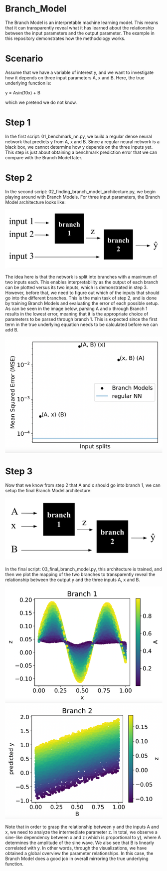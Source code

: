 # Branch_Model
The Branch Model is an interpretable machine learning model. This means that it can transparently reveal what it has learned about the relationship between the input parameters and the output parameter. The example in this repository demonstrates how the methodology works.

# Scenario
Assume that we have a variable of interest y, and we want to investigate how it depends on three input parameters A, x and B. Here, the true underlying function is:

y = Asin(10x) + B

which we pretend we do not know.

# Step 1 

In the first script: 01_benchmark_nn.py, we build a regular dense neural network that predicts y from A, x and B. Since a regular neural network is a black box, we cannot determine how y depends on the three inputs yet. This step is just about obtaining a benchmark prediction error that we can compare with the Branch Model later.

# Step 2 

In the second script: 02_finding_branch_model_architecture.py, we begin playing around with Branch Models. For three input parameters, the Branch Model architecture looks like:

![input split test](images/branch_model.png)

The idea here is that the network is split into branches with a maximum of two inputs each. This enables interpretability as the output of each branch can be plotted versus its two inputs, which is demonstrated in step 3. However, before that, we need to figure out which of the inputs that should go into the different branches. This is the main task of step 2, and is done by training Branch Models and evaluating the error of each possible setup. As can be seen in the image below, parsing A and x through Branch 1 results in the lowest error, meaning that it is the appropriate choice of parameters to be parsed through branch 1. This is expected since the first term in the true underlying equation needs to be calculated before we can add B.

![input split test](images/input_split_test.png)

# Step 3

Now that we know from step 2 that A and x should go into branch 1, we can setup the final Branch Model architecture:

![input split test](images/final_architecture.png)

In the final script: 03_final_branch_model.py, this architecture is trained, and then we plot the mapping of the two branches to transparently reveal the relationship between the output y and the three inputs A, x and B.

![input split test](images/branch_1.png)
![input split test](images/branch_2.png)

Note that in order to grasp the relationship between y and the inputs A and x, we need to analyze the intermediate parameter z. In total, we observe a sine-like dependency between x and z (which is proportional to y), where A determines the amplitude of the sine wave. We also see that B is linearly correlated with y. In other words, through the visualizations, we have obtained a global overview the parameter relationships. In this case, the Branch Model does a good job in overall mirroring the true underlying function.
